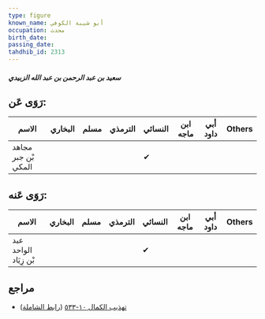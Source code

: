 ```yaml
---
type: figure
known_name: أبو شيبة الكوفي
occupation: محدث
birth_date:
passing_date:
tahdhib_id: 2313
---
```

##### سعيد بن عبد الرحمن بن عبد الله الزبيدي

## رَوَى عَن:
| الاسم               | البخاري | مسلم | الترمذي | النسائي | ابن ماجه | أبي داود | Others |
| ------------------- | ------- | ---- | ------- | ------- | -------- | -------- | ------ |
| مجاهد بْن جبر المكي |         |      |         | ✔       |          |          |        |
## رَوَى عَنه:
| الاسم                 | البخاري | مسلم | الترمذي | النسائي | ابن ماجه | أبي داود | Others |
| --------------------- | ------- | ---- | ------- | ------- | -------- | -------- | ------ |
| عبد الواحد بْن زِيَاد |         |      |         | ✔       |          |          |        |
## مراجع
- [تهذيب الكمال ١٠-٥٣٣](obsidian://open?vault=Tahdhib-al-Kamal&file=Figures/٢٣١٣-سعيد%20بن%20عبد%20الرحمن%20بن%20عبد%20الله%20الزبيدي) ([رابط الشاملة](https://shamela.ws/book/3722/5305))